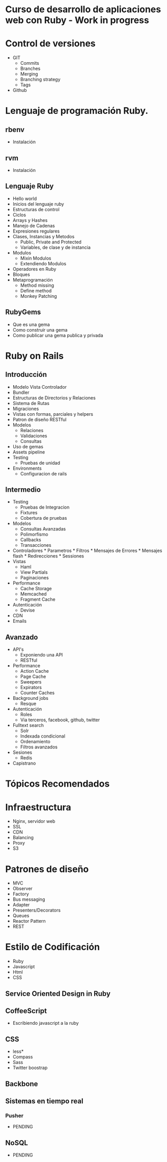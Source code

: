 Curso de desarrollo de aplicaciones web con Ruby - Work in progress
==========================

# Control de versiones
  * GIT
    * Commits
	* Branches
	* Merging
	* Branching strategy
	* Tags
  * Github

# Lenguaje de programación Ruby.

## rbenv
  * Instalación

## rvm
  * Instalación

## Lenguaje Ruby
  * Hello world
  * Inicios del lenguaje ruby
  * Estructuras de control
  * Ciclos
  * Arrays y Hashes
  * Manejo de Cadenas
  * Expresiones regulares
  * Clases, Instancias y Metodos
    * Public, Private and Protected
	* Variables, de clase y de instancia
  * Modulos
    * Mixin Modulos
	* Extendiendo Modulos
  * Operadores en Ruby
  * Bloques
  * Metaprogramación
    * Method missing
	* Define method
	* Monkey Patching
  
  
## RubyGems
  * Que es una gema
  * Como construir una gema
  * Como publicar una gema publica y privada

# Ruby on Rails
## Introducción
  * Modelo Vista Controlador
  * Bundler
  * Estructuras de Directorios y Relaciones
  * Sistema de Rutas
  * Migraciones
  * Vistas con formas, parciales y helpers
  * Patron de diseño RESTful
  * Modelos
    * Relaciones
	* Validaciones
	* Consultas
  * Uso de gemas
  * Assets pipeline
  * Testing
    * Pruebas de unidad
  * Environments
    * Configuracion de rails
	
## Intermedio 
  * Testing
	* Pruebas de Integracion
	* Fixtures
	* Cobertura de pruebas
  * Modelos
    * Consultas Avanzadas
    * Polimorfismo
    * Callbacks
    * Transacciones 
  *  Controladores 
    * Parametros
	* Filtros
	* Mensajes de Errores
	* Mensajes flash
	* Redirecciones
	* Sessiones
  * Vistas
    * Haml
	* View Partials
	* Paginaciones
  * Performance
    * Cache Storage
    * Memcached
	* Fragment Cache
  * Autenticación
    * Devise
  * CDN
  * Emails
## Avanzado
  * API's
    * Exponiendo una API
	* RESTful
  * Performance
	* Action Cache
	* Page Cache
	* Sweepers
	* Expirators
	* Counter Caches
  * Background jobs
    * Resque
  * Autenticación
    * Roles
	* Via terceros, facebook, github, twitter
  * Fulltext search
    * Solr
	* Indexada condicional
	* Ordenamiento
	* Filtros avanzados
  * Sesiones
	* Redis
  * Capistrano
  
# Tópicos Recomendados

# Infraestructura
  * Nginx, servidor web
  * SSL
  * CDN
  * Balancing
  * Proxy
  * S3

# Patrones de diseño
  * MVC
  * Observer
  * Factory
  * Bus messaging
  * Adapter
  * Presenters/Decorators
  * Queues
  * Reactor Pattern
  * REST

# Estilo de Codificación
  * Ruby
  * Javascript
  * Html
  * CSS


## Service Oriented Design in Ruby

## CoffeeScript
  * Escribiendo javascript a la ruby

 
## CSS
  * less*
  * Compass
  * Sass
  * Twitter boostrap

## Backbone

## Sistemas en tiempo real
### Pusher
  * PENDING
 
## NoSQL
* PENDING
  